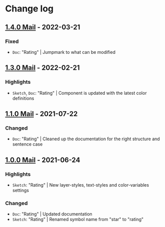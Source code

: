 # Change log

## [1.4.0 Mail](https://github.com/cake-hub/lidl-mail-sketch/tree/v1.4.0) - 2022-03-21

### Fixed

* `Doc`: "Rating" | Jumpmark to what can be modified

## [1.3.0 Mail](https://github.com/cake-hub/lidl-mail-sketch/tree/v1.3.0) - 2022-02-21

### Highlights

* `Sketch`, `Doc`: "Rating" | Component is updated with the latest color definitions

## [1.1.0 Mail](https://github.com/cake-hub/lidl-mail-sketch/tree/v1.1.0) - 2021-07-22

### Changed

* `Doc`: "Rating" | Cleaned up the documentation for the right structure and sentence case


## [1.0.0 Mail](https://github.com/cake-hub/lidl-mail-sketch/tree/v1.0.0) - 2021-06-24

### Highlights

* `Sketch`: "Rating" | New layer-styles, text-styles and color-variables settings

### Changed

* `Doc`: "Rating" | Updated documentation
* `Sketch`: "Rating" | Renamed symbol name from "star" to "rating"
